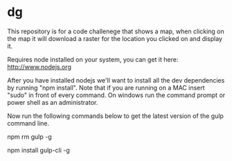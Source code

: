 # dg
This repository is for a code challenege that shows a map, when clicking on the map it will download a raster for the location you clicked on and display it.

Requires node installed on your system, you can get it here: http://www.nodejs.org

After you have installed nodejs we'll want to install all the dev dependencies by running "npm install". Note that if you are running on a MAC insert "sudo" in front of every command.  On windows run the command prompt or power shell as an administrator. 

Now run the following commands below to get the latest version of the gulp command line.  

npm rm gulp -g

npm install gulp-cli -g
